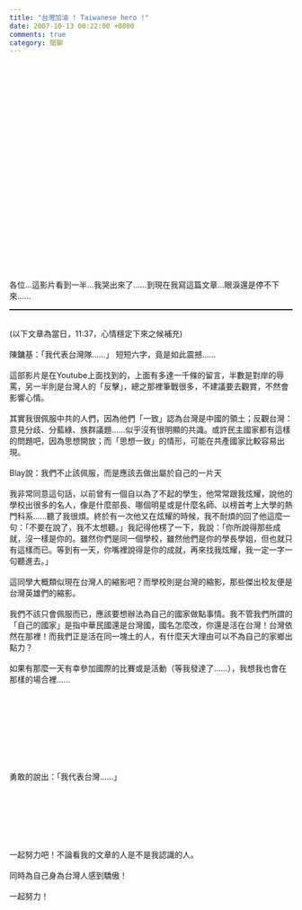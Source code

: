 ```yaml
---
title: "台灣加油 ! Taiwanese hero !"
date: 2007-10-13 00:22:00 +0800
comments: true
category: 閒聊
---
```


 <object width="425" height="350"><param name="movie" value="http://www.youtube.com/v/DQqkKzxuQG8" /><param name="wmode" value="transparent" /><embed width="425" height="350" src="http://www.youtube.com/v/DQqkKzxuQG8" type="application/x-shockwave-flash" wmode="transparent"></embed></object><br /><br /><br />各位...這影片看到一半...我哭出來了......到現在我寫這篇文章...眼淚還是停不下來......<br /><hr style="width: 100%; height: 2px;" /><br />(以下文章為當日，11:37，心情穩定下來之候補充)<br /><br />陳鏞基：「我代表台灣隊......」 短短六字，竟是如此震撼......<br /><br />這部影片是在Youtube上面找到的，上面有多達一千條的留言，半數是對岸的辱罵，另一半則是台灣人的「反擊」，總之那裡筆戰很多，不建議要去觀賞，不然會影響心情。<br /><br />其實我很佩服中共的人們，因為他們「一致」認為台灣是中國的領土；反觀台灣：意見分歧、分藍綠、族群議題......似乎沒有很明顯的共識。或許民主國家都有這樣的問題吧，因為思想開放；而「思想一致」的情形，可能在共產國家比較容易出現。<br /><br />Blay說：我們不止該佩服，而是應該去做出屬於自己的一片天<br /><br />我非常同意這句話，以前曾有一個自以為了不起的學生，他常常跟我炫耀，說他的學校出很多的名人，像是什麼部長、哪個明星或是什麼名師、以榜首考上大學的熱門科系......聽了我很煩。終於有一次他又在炫耀的時候，我不耐煩的回了他這麼一句：「不要在說了，我不太想聽。」我記得他楞了一下，我說：「你所說得那些成就，沒一樣是你的。雖然你們是同一個學校，雖然他們是你的學長學姐，但也就只有這樣而已。等到有一天，你嘴裡說得是你的成就，再來找我炫耀，我一定一字一句聽進去。」<br /><br />這同學大概類似現在台灣人的縮影吧？而學校則是台灣的縮影，那些傑出校友便是台灣英雄們的縮影。<br /><br />我們不該只會佩服而已，應該要想辦法為自己的國家做點事情。我不管我們所謂的「自己的國家」是指中華民國還是台灣國，國名怎麼改，你還是活在台灣！台灣依然在那裡！而我們正是活在同一塊土的人，有什麼天大理由可以不為自己的家鄉出點力？<br /><br />如果有那麼一天有幸參加國際的比賽或是活動（等我發達了......），我想我也會在那樣的場合裡......<br /><br /><br /><br /><br /><br /><br /><br /><br /><br />勇敢的說出：「我代表台灣......」<br /><br /><br /><br /><br /><br /><br /><br />一起努力吧！不論看我的文章的人是不是我認識的人。<br /><br />同時為自己身為台灣人感到驕傲！<br /><br />一起努力！<br />
